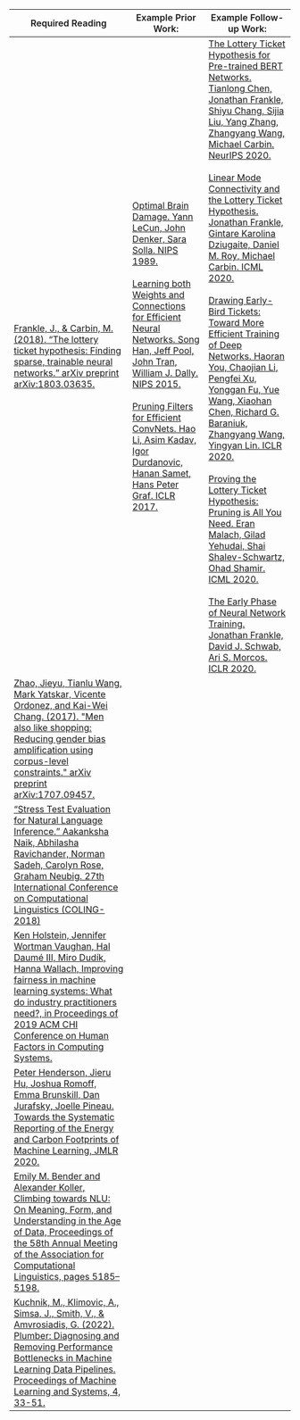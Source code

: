 <!-- ---
layout: f23
title: Reading List
nav_order: 4
--- -->

<table class="tg">
<thead>
  <tr>
    <th class="tg-sx1p"><span style="font-weight:600">Required Reading</span></th>
    <th class="tg-sx1p"><span style="font-weight:600">Example Prior Work:</span></th>
    <th class="tg-sx1p"><span style="font-weight:600">Example Follow-up Work:</span></th>
  </tr>
</thead>
<tbody>
  <tr>
    <td class="tg-0lax"><a href="https://arxiv.org/pdf/1803.03635.pdf" target="_blank" rel="noopener noreferrer"><span style="text-decoration:none">Frankle, J., &amp; Carbin, M. (2018). “The lottery ticket hypothesis: Finding sparse, trainable neural networks.” arXiv preprint arXiv:1803.03635.</span></a></td>
    <td class="tg-0lax"><a href="https://papers.nips.cc/paper/1989/file/6c9882bbac1c7093bd25041881277658-Paper.pdf" target="_blank" rel="noopener noreferrer">Optimal Brain Damage. Yann LeCun, John Denker, Sara Solla. NIPS 1989.</a><br><br><a href="https://papers.nips.cc/paper/2015/hash/ae0eb3eed39d2bcef4622b2499a05fe6-Abstract.html" target="_blank" rel="noopener noreferrer">Learning both Weights and Connections for Efficient Neural Networks. Song Han, Jeff Pool, John Tran, William J. Dally. NIPS 2015.</a><br><br><a href="https://openreview.net/forum?id=rJqFGTslg" target="_blank" rel="noopener noreferrer"><span style="text-decoration:none">Pruning Filters for Efficient ConvNets. Hao Li, Asim Kadav, Igor Durdanovic, Hanan Samet, Hans Peter Graf. ICLR 2017.</span></a></td>
    <td class="tg-0lax"><a href="https://proceedings.neurips.cc/paper/2020/hash/b6af2c9703f203a2794be03d443af2e3-Abstract.html" target="_blank" rel="noopener noreferrer">The Lottery Ticket Hypothesis for Pre-trained BERT Networks. Tianlong Chen, Jonathan Frankle, Shiyu Chang, Sijia Liu, Yang Zhang, Zhangyang Wang, Michael Carbin. NeurIPS 2020.</a><br><br><a href="https://proceedings.mlr.press/v119/frankle20a.html" target="_blank" rel="noopener noreferrer">Linear Mode Connectivity and the Lottery Ticket Hypothesis. Jonathan Frankle, Gintare Karolina Dziugaite, Daniel M. Roy, Michael Carbin. ICML 2020.</a><br><br><a href="https://openreview.net/forum?id=BJxsrgStvr" target="_blank" rel="noopener noreferrer">Drawing Early-Bird Tickets: Toward More Efficient Training of Deep Networks. Haoran You, Chaojian Li, Pengfei Xu, Yonggan Fu, Yue Wang, Xiaohan Chen, Richard G. Baraniuk, Zhangyang Wang, Yingyan Lin. ICLR 2020.</a><br><br><a href="https://proceedings.mlr.press/v119/malach20a.html" target="_blank" rel="noopener noreferrer">Proving the Lottery Ticket Hypothesis: Pruning is All You Need. Eran Malach, Gilad Yehudai, Shai Shalev-Schwartz, Ohad Shamir. ICML 2020.</a><br><br><a href="https://openreview.net/forum?id=Hkl1iRNFwS" target="_blank" rel="noopener noreferrer"><span style="text-decoration:none">The Early Phase of Neural Network Training. Jonathan Frankle, David J. Schwab, Ari S. Morcos. ICLR 2020.</span></a></td>
  </tr>
  <tr>
    <td class="tg-0lax"><a href="https://arxiv.org/pdf/1707.09457.pdf" target="_blank" rel="noopener noreferrer"><span style="text-decoration:none">Zhao, Jieyu, Tianlu Wang, Mark Yatskar, Vicente Ordonez, and Kai-Wei Chang. (2017). "Men also like shopping: Reducing gender bias amplification using corpus-level constraints." arXiv preprint arXiv:1707.09457.</span></a></td>
    <td class="tg-cly1"></td>
    <td class="tg-cly1"></td>
  </tr>
  <tr>
    <td class="tg-0lax"><a href="https://arxiv.org/pdf/1806.00692.pdf" target="_blank" rel="noopener noreferrer"><span style="text-decoration:none">“Stress Test Evaluation for Natural Language Inference.” Aakanksha Naik, Abhilasha Ravichander, Norman Sadeh, Carolyn Rose, Graham Neubig. 27th International Conference on Computational Linguistics (COLING-2018)</span></a></td>
    <td class="tg-cly1"></td>
    <td class="tg-0lax"></td>
  </tr>
  <tr>
    <td class="tg-0lax"><a href="https://arxiv.org/abs/1812.05239">Ken Holstein, Jennifer Wortman Vaughan, Hal Daumé III, Miro Dudík, Hanna Wallach, Improving fairness in machine learning systems: What do industry practitioners need?, in Proceedings of 2019 ACM CHI Conference on Human Factors in Computing Systems.</a></td>
    <td class="tg-cly1"></td>
    <td class="tg-0lax"></td>
  </tr>
  <tr>
    <td class="tg-0lax"><a href="https://jmlr.org/papers/volume21/20-312/20-312.pdf">Peter Henderson, Jieru Hu, Joshua Romoff, Emma Brunskill, Dan Jurafsky, Joelle Pineau. Towards the Systematic Reporting of the Energy and Carbon Footprints of Machine Learning, JMLR 2020.</a></td>
    <td class="tg-cly1"></td>
    <td class="tg-0lax"></td>
  </tr>
  <tr>
    <td class="tg-0lax"><a href="https://openreview.net/pdf?id=GKTvAcb12b">Emily M. Bender and Alexander Koller, Climbing towards NLU: On Meaning, Form, and Understanding in the Age of Data, Proceedings of the 58th Annual Meeting of the Association for Computational Linguistics, pages 5185–5198.</a></td>
    <td class="tg-cly1"></td>
    <td class="tg-0lax"></td>
  </tr>
  <tr>
    <td class="tg-0lax"><a href="https://proceedings.mlsys.org/paper/2022/file/077e29b11be80ab57e1a2ecabb7da330-Paper.pdf">Kuchnik, M., Klimovic, A., Simsa, J., Smith, V., & Amvrosiadis, G. (2022). Plumber: Diagnosing and Removing Performance Bottlenecks in Machine Learning Data Pipelines. Proceedings of Machine Learning and Systems, 4, 33-51.</a></td>
    <td class="tg-cly1"></td>
    <td class="tg-0lax"></td>
  </tr>
</tbody>
</table>